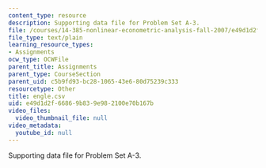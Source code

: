```yaml
---
content_type: resource
description: Supporting data file for Problem Set A-3.
file: /courses/14-385-nonlinear-econometric-analysis-fall-2007/e49d1d2f66869b839e982100e70b167b_engle.csv
file_type: text/plain
learning_resource_types:
- Assignments
ocw_type: OCWFile
parent_title: Assignments
parent_type: CourseSection
parent_uid: c5b9fd93-bc28-1065-43e6-80d75239c333
resourcetype: Other
title: engle.csv
uid: e49d1d2f-6686-9b83-9e98-2100e70b167b
video_files:
  video_thumbnail_file: null
video_metadata:
  youtube_id: null
---
```

Supporting data file for Problem Set A-3.

